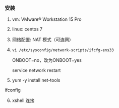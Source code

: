 ### 安装

1. vm: VMware® Workstation 15 Pro

2.  linux: centos 7

3. 网络配置: NAT 模式（可连网）

4. `vi /etc/sysconfig/network-scripts/ifcfg-ens33`

    ONBOOT=no，改为ONBOOT=yes

   service network restart

5.  yum -y install net-tools

   ifconfig

6. xshell 连接